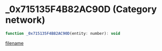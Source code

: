 # _0x715135F4B82AC90D (Category network)

```js
function _0x715135F4B82AC90D(entity: number): void
```

[filename](_0x715135F4B82AC90D_m.md ':include')